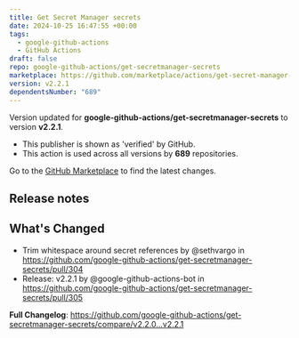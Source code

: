 ```yaml
---
title: Get Secret Manager secrets
date: 2024-10-25 16:47:55 +00:00
tags:
  - google-github-actions
  - GitHub Actions
draft: false
repo: google-github-actions/get-secretmanager-secrets
marketplace: https://github.com/marketplace/actions/get-secret-manager-secrets
version: v2.2.1
dependentsNumber: "689"
---
```



Version updated for **google-github-actions/get-secretmanager-secrets** to version **v2.2.1**.
- This publisher is shown as 'verified' by GitHub.
- This action is used across all versions by **689** repositories.

Go to the [GitHub Marketplace](https://github.com/marketplace/actions/get-secret-manager-secrets) to find the latest changes.

## Release notes

## What's Changed
* Trim whitespace around secret references by @sethvargo in https://github.com/google-github-actions/get-secretmanager-secrets/pull/304
* Release: v2.2.1 by @google-github-actions-bot in https://github.com/google-github-actions/get-secretmanager-secrets/pull/305


**Full Changelog**: https://github.com/google-github-actions/get-secretmanager-secrets/compare/v2.2.0...v2.2.1
